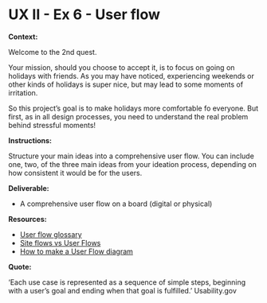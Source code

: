 # UX II - Ex 6 - User flow

**Context:** 

Welcome to the 2nd quest. 

Your mission, should you choose to accept it, is to focus on going on holidays with friends. As you may have noticed, experiencing weekends or other kinds of holidays is super nice, but may lead to some moments of irritation. 

So this project’s goal is to make holidays more comfortable fo everyone. But first, as in all design processes, you need to understand the real problem behind stressful moments!

**Instructions:** 

Structure your main ideas into a comprehensive user flow.
You can include one, two, of the three main ideas from your ideation process, depending on how consistent it would be for the users.

**Deliverable:** 

- A comprehensive user flow on a board (digital or physical)

**Resources:** 

- [User flow glossary](https://www.productplan.com/glossary/user-flow/)
- [Site flows vs User Flows](https://uxmovement.com/wireframes/site-flows-vs-user-flows-when-to-use-which/)
- [How to make a User Flow diagram](https://www.lucidchart.com/blog/how-to-make-a-user-flow-diagram)

**Quote:** 

‘Each use case is represented as a sequence of simple steps, beginning with a user’s goal and ending when that goal is fulfilled.’ Usability.gov